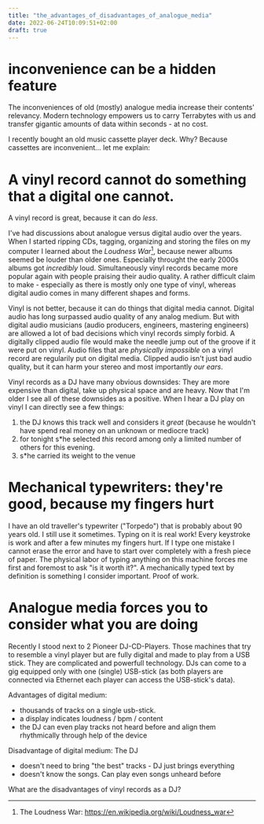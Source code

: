 ```yaml
---
title: "the_advantages_of_disadvantages_of_analogue_media"
date: 2022-06-24T10:09:51+02:00
draft: true
---
```


# inconvenience can be a hidden feature

The inconveniences of old (mostly) analogue media increase their contents' relevancy. Modern technology empowers us to carry Terrabytes with us and transfer gigantic amounts of data within seconds - at no cost.



I recently bought an old music cassette player deck. Why? Because cassettes are inconvenient... let me explain: 

# A vinyl record cannot do something that a digital one cannot. 
A vinyl record is great, because it can do *less*.

I've had discussions about analogue versus digital audio over the years. When I started ripping CDs, tagging, organizing and storing the files on my computer I learned about the *Loudness War*[^1], because newer albums seemed be louder than older ones. Especially throught the early 2000s albums got *incredibly* loud. Simultaneously vinyl records became more popular again with people praising their audio quality. A rather difficult claim to make - especially as there is mostly only one type of vinyl, whereas digital audio comes in many different shapes and forms. 

Vinyl is not better, because it can do things that digital media cannot. Digital audio has long surpassed audio quality of any analog medium. But with digital audio musicians (audio producers, engineers, mastering engineers) are allowed a lot of bad decisions which vinyl records simply forbid. A digitally clipped audio file would make the needle jump out of the groove if it were put on vinyl. Audio files that are *physically impossible* on a vinyl record are regularily put on digital media. Clipped audio isn't just bad audio quality, but it can harm your stereo and most importantly *our ears*. 


Vinyl records as a DJ have many obvious downsides: They are more expensive than digital, take up physical space and are heavy. Now that I'm older I see all of these downsides as a positive. When I hear a DJ play on vinyl I can directly see a few things:

1. the DJ knows this track well and considers it *great*
(because he wouldn't have spend real money on an unknown or mediocre track)
2. for tonight s\*he selected *this* record among only a limited number of others for this evening.
3. s\*he carried its weight to the venue

# Mechanical typewriters: they're good, because my fingers hurt 

I have an old traveller's typewriter ("Torpedo") that is probably about 90 years old. I still use it sometimes. Typing on it is real work! Every keystroke is work and after a few minutes my fingers hurt. If I type one mistake I cannot erase the error and have to start over completely with a fresh piece of paper. The physical labor of typing anything on this machine forces me first and foremost to ask "is it worth it?". A mechanically typed text by definition is something I consider important. Proof of work.

# Analogue media forces you to consider what you are doing

Recently I stood next to 2 Pioneer DJ-CD-Players. Those machines that try to resemble a vinyl player but are fully digital and made to play from a USB stick. They are complicated and powerfull technology. DJs can come to a gig equipped only with one (single) USB-stick (as both players are connected via Ethernet each player can access the USB-stick's data).

Advantages of digital medium: 
- thousands of tracks on a single usb-stick.
- a display indicates loudness / bpm / content 
- the DJ can even play tracks not heard before and align them rhythmically through help of the device

Disadvantage of digital medium:
The DJ
- doesn't need to bring "the best" tracks - DJ just brings everything
- doesn't know the songs. Can play even songs unheard before


What are the disadvantages of vinyl records as a DJ?







<!-- 2 weeks ago I saw a man typing away on an old mechanical typewriter that he took to a little café -->
<!-- I also have an old "Torpedo" traveller's typewriter that I still use from time to time. "Why???" you ask?  -->

[^1]: The Loudness War: https://en.wikipedia.org/wiki/Loudness_war